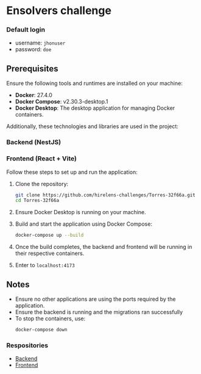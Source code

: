 # Ensolvers challenge

### Default login
- username: `jhonuser`
- password: `doe`

## Prerequisites

Ensure the following tools and runtimes are installed on your machine:

- **Docker**: 27.4.0
- **Docker Compose**: v2.30.3-desktop.1
- **Docker Desktop**: The desktop application for managing Docker containers.

Additionally, these technologies and libraries are used in the project:
### Backend (NestJS)
### Frontend (React + Vite)

Follow these steps to set up and run the application:

1. Clone the repository:
   ```bash
   git clone https://github.com/hirelens-challenges/Torres-32f66a.git
   cd Torres-32f66a
   ```

2. Ensure Docker Desktop is running on your machine.

3. Build and start the application using Docker Compose:
   ```bash
   docker-compose up --build
   ```

4. Once the build completes, the backend and frontend will be running in their respective containers.

5. Enter to `localhost:4173`

## Notes

- Ensure no other applications are using the ports required by the application.
- Ensure the backend is running and the migrations ran successfully
- To stop the containers, use:
  ```bash
  docker-compose down
  ```

### Respositories
- [Backend](https://github.com/DFtorres1/ensolvers-notes-back)
- [Frontend](https://github.com/DFtorres1/ensolvers-notes-front)
